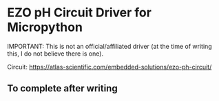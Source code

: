 # EZO pH Circuit Driver for Micropython

IMPORTANT: This is not an official/affiliated driver (at the time of writing this, I do not believe there is one).

Circuit: https://atlas-scientific.com/embedded-solutions/ezo-ph-circuit/

## To complete after writing
